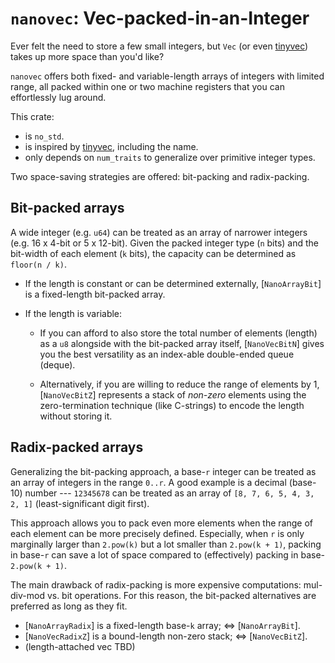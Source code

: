 # `nanovec`: Vec-packed-in-an-Integer

Ever felt the need to store a few small integers, but `Vec` (or even [tinyvec]) takes up more space than you'd like?

`nanovec` offers both fixed- and variable-length arrays of integers with limited range, all packed within one or two
machine registers that you can effortlessly lug around.

This crate:

- is `no_std`.
- is inspired by [tinyvec], including the name.
- only depends on `num_traits` to generalize over primitive integer types.

Two space-saving strategies are offered: bit-packing and radix-packing.

## Bit-packed arrays

A wide integer (e.g. `u64`) can be treated as an array of narrower integers (e.g. 16 x 4-bit or 5 x 12-bit).
Given the packed integer type (`n` bits) and the bit-width of each element (`k` bits), the capacity can be determined as
`floor(n / k)`.

- If the length is constant or can be determined externally, [`NanoArrayBit`] is a fixed-length bit-packed array.

- If the length is variable:

  - If you can afford to also store the total number of elements (length) as a `u8` alongside with the bit-packed 
    array itself, [`NanoVecBitN`] gives you the best versatility as an index-able double-ended queue (deque).

  - Alternatively, if you are willing to reduce the range of elements by 1, [`NanoVecBitZ`] represents a stack of 
    _non-zero_ elements using the zero-termination technique (like C-strings) to encode the length without storing it.

## Radix-packed arrays

Generalizing the bit-packing approach, a base-`r` integer can be treated as an array of integers in the range `0..r`.
A good example is a decimal (base-10) number --- `12345678` can be treated as an array of `[8, 7, 6, 5, 4, 3, 2, 1]` 
(least-significant digit first).

This approach allows you to pack even more elements when the range of each element can be more precisely defined.
Especially, when `r` is only marginally larger than `2.pow(k)` but a lot smaller than `2.pow(k + 1)`, packing in
base-`r` can save a lot of space compared to (effectively) packing in base-`2.pow(k + 1)`.

The main drawback of radix-packing is more expensive computations: mul-div-mod vs. bit operations.
For this reason, the bit-packed alternatives are preferred as long as they fit.

- [`NanoArrayRadix`] is a fixed-length base-`k` array; <=> [`NanoArrayBit`].
- [`NanoVecRadixZ`] is a bound-length non-zero stack; <=> [`NanoVecBitZ`].
- (length-attached vec TBD)


[tinyvec]: https://crates.io/crates/tinyvec
